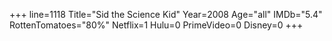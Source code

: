 +++
line=1118
Title="Sid the Science Kid"
Year=2008
Age="all"
IMDb="5.4"
RottenTomatoes="80%"
Netflix=1
Hulu=0
PrimeVideo=0
Disney=0
+++

